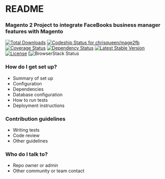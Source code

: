 # README #


### Magento 2 Project to integrate FaceBooks business manager features with Magento ###

[![Total Downloads](https://poser.pugx.org/chrisqueen/mage2fb/downloads)](https://packagist.org/packages/chrisqueen/mage2fb)
[![Codeship Status for chrisqueen/mage2fb](https://app.codeship.com/projects/e5a25a30-cee0-0134-db1a-0e07064296df/status?branch=master)](https://app.codeship.com/projects/200695)
[![Coverage Status](https://coveralls.io/repos/bitbucket/chrisqueen/mage2fb/badge.svg?branch=master)](https://coveralls.io/bitbucket/chrisqueen/mage2fb?branch=master)
[![Dependency Status](https://www.versioneye.com/user/projects/5898ebfbc71294003d853a6f/badge.svg?style=flat-square)](https://www.versioneye.com/user/projects/5898ebfbc71294003d853a6f)
[![Latest Stable Version](https://poser.pugx.org/chrisqueen/mage2fb/v/stable)](https://packagist.org/packages/chrisqueen/mage2fb)
[![License](https://poser.pugx.org/chrisqueen/mage2fb/license)](https://packagist.org/packages/chrisqueen/mage2fb)
[![BrowserStack Status](https://www.browserstack.com/automate/badge.svg?badge_key=badge_key)

### How do I get set up? ###

* Summary of set up
* Configuration
* Dependencies
* Database configuration
* How to run tests
* Deployment instructions

### Contribution guidelines ###

* Writing tests
* Code review
* Other guidelines

### Who do I talk to? ###

* Repo owner or admin
* Other community or team contact